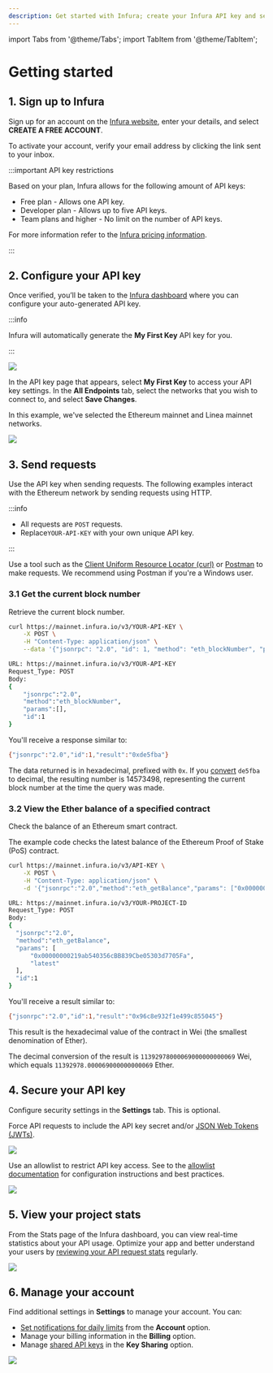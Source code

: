 ```yaml
---
description: Get started with Infura; create your Infura API key and send requests to the Ethereum network.
---
```


import Tabs from '@theme/Tabs';
import TabItem from '@theme/TabItem';

# Getting started

## 1. Sign up to Infura

Sign up for an account on the [Infura website](https://app.infura.io/register), enter your details, and select
**CREATE A FREE ACCOUNT**.

To activate your account, verify your email address by clicking the link sent to your inbox.

:::important API key restrictions

Based on your plan, Infura allows for the following amount of API keys:

- Free plan - Allows one API key.
- Developer plan - Allows up to five API keys.
- Team plans and higher - No limit on the number of API keys.

For more information refer to the [Infura pricing information](https://www.infura.io/pricing).

:::

## 2. Configure your API key

Once verified, you’ll be taken to the [Infura dashboard](https://infura.io/dashboard) where you can configure your
auto-generated API key.

:::info

Infura will automatically generate the **My First Key** API key for you.

:::

<div class="left-align-container">
  <div class="img-large">
    <img
      src={require('../images/first-api-key.png').default}
    />
  </div>
</div>

In the API key page that appears, select **My First Key** to access your API key settings. In the **All Endpoints** tab, select
the networks that you wish to connect to, and select **Save Changes**.

In this example, we've selected the Ethereum mainnet and Linea mainnet networks.

<div class="left-align-container">
  <div class="img-large">
    <img
      src={require('../images/api-key-page.png').default}
    />
  </div>
</div>

## 3. Send requests

Use the API key when sending requests. The following examples interact with the Ethereum network by sending requests using HTTP.

:::info

- All requests are `POST` requests.
- Replace`YOUR-API-KEY` with your own unique API key.

:::

Use a tool such as the [Client Uniform Resource Locator (curl)](learn/curl.md) or [Postman](https://www.postman.com/downloads/) to make requests. We recommend using Postman if you're a Windows user.

### 3.1 Get the current block number

Retrieve the current block number.

<Tabs>
  <TabItem value="cURL" label="cURL" default>

```bash
curl https://mainnet.infura.io/v3/YOUR-API-KEY \
    -X POST \
    -H "Content-Type: application/json" \
    --data '{"jsonrpc": "2.0", "id": 1, "method": "eth_blockNumber", "params": []}'
```

  </TabItem>
  <TabItem value="Postman" label="Postman" >

```bash
URL: https://mainnet.infura.io/v3/YOUR-API-KEY
Request_Type: POST
Body:
{
    "jsonrpc":"2.0",
    "method":"eth_blockNumber",
    "params":[],
    "id":1
}
```

  </TabItem>
</Tabs>

You'll receive a response similar to:

```bash
{"jsonrpc":"2.0","id":1,"result":"0xde5fba"}
```

The data returned is in hexadecimal, prefixed with `0x`. If you [convert](https://www.rapidtables.com/convert/number/hex-to-decimal.html) `de5fba` to decimal, the resulting number is 14573498, representing the current block number at the time the query was made.

### 3.2 View the Ether balance of a specified contract

Check the balance of an Ethereum smart contract.

The example code checks the latest balance of the Ethereum Proof of Stake (PoS) contract.

<Tabs>
  <TabItem value="cURL" label="cURL" default>

```bash
curl https://mainnet.infura.io/v3/API-KEY \
    -X POST \
    -H "Content-Type: application/json" \
    -d '{"jsonrpc":"2.0","method":"eth_getBalance","params": ["0x00000000219ab540356cBB839Cbe05303d7705Fa", "latest"],"id":1}'
```

  </TabItem>
  <TabItem value="Postman" label="Postman" >

```bash
URL: https://mainnet.infura.io/v3/YOUR-PROJECT-ID
Request_Type: POST
Body:
{
  "jsonrpc":"2.0",
  "method":"eth_getBalance",
  "params": [
      "0x00000000219ab540356cBB839Cbe05303d7705Fa",
      "latest"
  ],
  "id":1
}
```

  </TabItem>
</Tabs>

You'll receive a result similar to:

```bash
{"jsonrpc":"2.0","id":1,"result":"0x96c8e932f1e499c855045"}
```

This result is the hexadecimal value of the contract in Wei (the smallest denomination of Ether).

The decimal conversion of the result is `11392978000069000000000069` Wei, which equals `11392978.000069000000000069` Ether.

## 4. Secure your API key

Configure security settings in the **Settings** tab. This is optional.

Force API requests to include the API key secret and/or [JSON Web Tokens (JWTs)](../tutorials/developer-tools/json-web-token-jwt.md).

<div class="left-align-container">
  <div class="img-large">
    <img
      src={require('../images/settings-tab.png').default}
    />
  </div>
</div>

Use an allowlist to restrict API key access. See to the [allowlist documentation](../dashboard/secure-an-api/use-an-allowlist.md) for configuration instructions and best practices.

<div class="left-align-container">
  <div class="img-large">
    <img
      src={require('../images/allowlist.png').default}
    />
  </div>
</div>

## 5. View your project stats

From the Stats page of the Infura dashboard, you can view real-time statistics about your API usage.
Optimize your app and better understand your users by
[reviewing your API request stats](../dashboard/dashboard-stats.md) regularly.

<div class="left-align-container">
  <div class="img-large">
    <img
      src={require('../images/dashboard_stats.png').default}
    />
  </div>
</div>

## 6. Manage your account

Find additional settings in **Settings** to manage your account. You can:

- [Set notifications for daily limits](networks/ethereum/how-to/avoid-rate-limiting.md#tips-to-avoid-rate-limiting)
    from the **Account** option.
- Manage your billing information in the **Billing** option.
- Manage [shared API keys](../dashboard/project-sharing.md) in the **Key Sharing** option.

<div class="left-align-container">
  <div class="img-large">
    <img
      src={require('../images/settings.png').default}
    />
  </div>
</div>